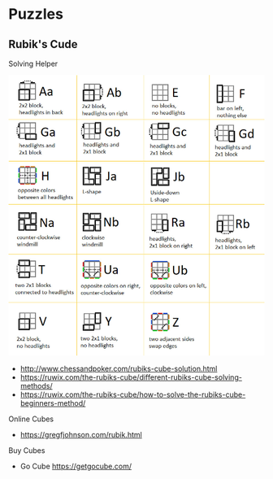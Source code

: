 # Puzzles

## Rubik's Cude

Solving Helper

![_RubixCube](_RubixCube.jpg)

- <http://www.chessandpoker.com/rubiks-cube-solution.html>
- <https://ruwix.com/the-rubiks-cube/different-rubiks-cube-solving-methods/>
- <https://ruwix.com/the-rubiks-cube/how-to-solve-the-rubiks-cube-beginners-method/>

Online Cubes

- <https://gregfjohnson.com/rubik.html>

Buy Cubes

- Go Cube <https://getgocube.com/>
